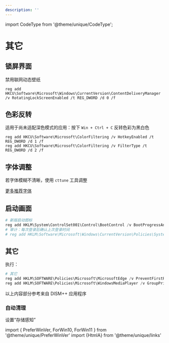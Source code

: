 ```yaml
---
description: ''
---
```


import CodeType from '@theme/unique/CodeType';

# 其它

## 锁屏界面

 <CodeType cmd user>

禁用联网动态壁纸

</CodeType>

```batch
reg add HKCU\Software\Microsoft\Windows\CurrentVersion\ContentDeliveryManager /v RotatingLockScreenEnabled /t REG_DWORD /d 0 /f

```

## 色彩反转

 <CodeType cmd user>

适用于尚未适配深色模式的应用：按下 `Win + Ctrl + C` 反转色彩为黑白色

</CodeType>

```batch
reg add HKCU\Software\Microsoft\ColorFiltering /v HotkeyEnabled /t REG_DWORD /d 1 /f
reg add HKCU\Software\Microsoft\ColorFiltering /v FilterType /t REG_DWORD /d 2 /f

```

 <CodeType admin >

## 字体调整

</CodeType>

若字体模糊不清晰，使用 `cttune` 工具调整

<p><a href="/docs/devenv/font" target="_blank">更多推荐字体</a></p>

 <CodeType cmd admin>

## 启动画面

</CodeType>

```powershell
# 新版启动图标
reg add HKLM\System\ControlSet001\Control\BootControl /v BootProgressAnimation /t REG_DWORD /d 1 /f
# 审计：每次登录后确认上次登录时间
# reg add HKLM\Software\Microsoft\Windows\CurrentVersion\Policies\System /v DisplayLastLogonInfo /t REG_DWORD /d 1 /f

```

## 其它

<!--
 <details><summary>隐藏图标右上角压缩标记的蓝色双箭头</summary>

```powershell
reg add "HKLM\SOFTWARE\Microsoft\Windows\CurrentVersion\Explorer\Shell Icons" /v 179 /d "imageres.dll,197" /t reg_sz /f
taskkill /f /im explorer.exe
cmd /c del "%LOCALAPPDATA%\iconcache.db" /s /q
cmd /c del "%LOCALAPPDATA%\Microsoft\Windows\Explorer\iconcache_*.db" /s /q
start explorer

```

</details>
-->

 <PreferWinVer win10 win11 >

 <CodeType cmd admin>

执行：

</CodeType>

```powershell
# 其它
reg add HKLM\SOFTWARE\Policies\Microsoft\MicrosoftEdge /v PreventFirstRunPage /t REG_DWORD /d 0 /f
reg add HKLM\SOFTWARE\Policies\Microsoft\WindowsMediaPlayer /v GroupPrivacyAcceptance /t REG_DWORD /d 1 /f

```

以上内容部分参考来自 DISM++ 应用程序

<ForWin10>

<h3>自动清理</h3>

设置<HtmlA href="ms-settings:storagepolicies">“存储感知”</HtmlA>

</ForWin10>
</PreferWinVer>

import {
PreferWinVer,
ForWin10,
ForWin11
} from '@theme/unique/PreferWinVer'
import {HtmlA} from '@theme/unique/links'
